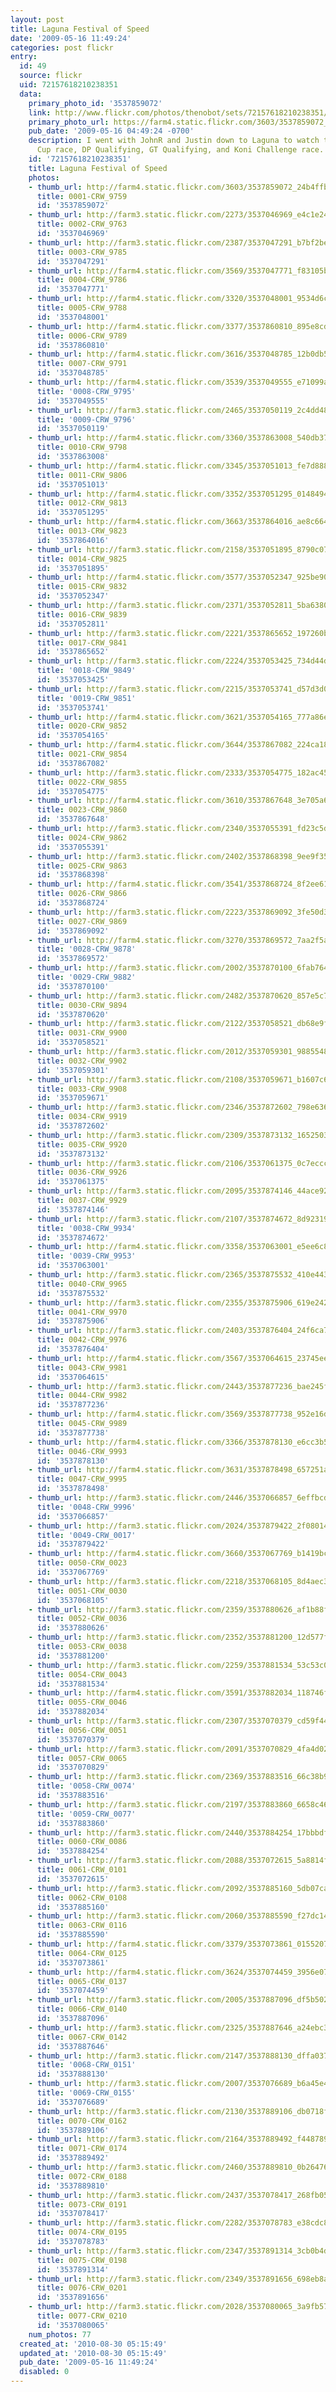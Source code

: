 ```yaml
---
layout: post
title: Laguna Festival of Speed
date: '2009-05-16 11:49:24'
categories: post flickr
entry:
  id: 49
  source: flickr
  uid: 72157618210238351
  data:
    primary_photo_id: '3537859072'
    link: http://www.flickr.com/photos/thenobot/sets/72157618210238351/
    primary_photo_url: https://farm4.static.flickr.com/3603/3537859072_24b4ffbb0d_m.jpg
    pub_date: '2009-05-16 04:49:24 -0700'
    description: I went with JohnR and Justin down to Laguna to watch the cars race.  MX-5
      Cup race, DP Qualifying, GT Qualifying, and Koni Challenge race.
    id: '72157618210238351'
    title: Laguna Festival of Speed
    photos:
    - thumb_url: http://farm4.static.flickr.com/3603/3537859072_24b4ffbb0d_s.jpg
      title: 0001-CRW_9759
      id: '3537859072'
    - thumb_url: http://farm3.static.flickr.com/2273/3537046969_e4c1e24ccf_s.jpg
      title: 0002-CRW_9763
      id: '3537046969'
    - thumb_url: http://farm3.static.flickr.com/2387/3537047291_b7bf2be6c5_s.jpg
      title: 0003-CRW_9785
      id: '3537047291'
    - thumb_url: http://farm4.static.flickr.com/3569/3537047771_f83105bbef_s.jpg
      title: 0004-CRW_9786
      id: '3537047771'
    - thumb_url: http://farm4.static.flickr.com/3320/3537048001_9534d6cbd4_s.jpg
      title: 0005-CRW_9788
      id: '3537048001'
    - thumb_url: http://farm4.static.flickr.com/3377/3537860810_895e8cde7e_s.jpg
      title: 0006-CRW_9789
      id: '3537860810'
    - thumb_url: http://farm4.static.flickr.com/3616/3537048785_12b0db502f_s.jpg
      title: 0007-CRW_9791
      id: '3537048785'
    - thumb_url: http://farm4.static.flickr.com/3539/3537049555_e71099aac2_s.jpg
      title: '0008-CRW_9795'
      id: '3537049555'
    - thumb_url: http://farm3.static.flickr.com/2465/3537050119_2c4dd48645_s.jpg
      title: '0009-CRW_9796'
      id: '3537050119'
    - thumb_url: http://farm4.static.flickr.com/3360/3537863008_540db379f5_s.jpg
      title: 0010-CRW_9798
      id: '3537863008'
    - thumb_url: http://farm4.static.flickr.com/3345/3537051013_fe7d888c1a_s.jpg
      title: 0011-CRW_9806
      id: '3537051013'
    - thumb_url: http://farm4.static.flickr.com/3352/3537051295_0148494138_s.jpg
      title: 0012-CRW_9813
      id: '3537051295'
    - thumb_url: http://farm4.static.flickr.com/3663/3537864016_ae8c664bf0_s.jpg
      title: 0013-CRW_9823
      id: '3537864016'
    - thumb_url: http://farm3.static.flickr.com/2158/3537051895_8790c07de5_s.jpg
      title: 0014-CRW_9825
      id: '3537051895'
    - thumb_url: http://farm4.static.flickr.com/3577/3537052347_925be902ee_s.jpg
      title: 0015-CRW_9832
      id: '3537052347'
    - thumb_url: http://farm3.static.flickr.com/2371/3537052811_5ba638037d_s.jpg
      title: 0016-CRW_9839
      id: '3537052811'
    - thumb_url: http://farm3.static.flickr.com/2221/3537865652_197260b893_s.jpg
      title: 0017-CRW_9841
      id: '3537865652'
    - thumb_url: http://farm3.static.flickr.com/2224/3537053425_734d44d222_s.jpg
      title: '0018-CRW_9849'
      id: '3537053425'
    - thumb_url: http://farm3.static.flickr.com/2215/3537053741_d57d3d0a34_s.jpg
      title: '0019-CRW_9851'
      id: '3537053741'
    - thumb_url: http://farm4.static.flickr.com/3621/3537054165_777a86e53c_s.jpg
      title: 0020-CRW_9852
      id: '3537054165'
    - thumb_url: http://farm4.static.flickr.com/3644/3537867082_224ca18202_s.jpg
      title: 0021-CRW_9854
      id: '3537867082'
    - thumb_url: http://farm3.static.flickr.com/2333/3537054775_182ac450f3_s.jpg
      title: 0022-CRW_9855
      id: '3537054775'
    - thumb_url: http://farm4.static.flickr.com/3610/3537867648_3e705a610c_s.jpg
      title: 0023-CRW_9860
      id: '3537867648'
    - thumb_url: http://farm3.static.flickr.com/2340/3537055391_fd23c5d616_s.jpg
      title: 0024-CRW_9862
      id: '3537055391'
    - thumb_url: http://farm3.static.flickr.com/2402/3537868398_9ee9f35e7b_s.jpg
      title: 0025-CRW_9863
      id: '3537868398'
    - thumb_url: http://farm4.static.flickr.com/3541/3537868724_8f2ee61766_s.jpg
      title: 0026-CRW_9866
      id: '3537868724'
    - thumb_url: http://farm3.static.flickr.com/2223/3537869092_3fe50d3a09_s.jpg
      title: 0027-CRW_9869
      id: '3537869092'
    - thumb_url: http://farm4.static.flickr.com/3270/3537869572_7aa2f5ae69_s.jpg
      title: '0028-CRW_9878'
      id: '3537869572'
    - thumb_url: http://farm3.static.flickr.com/2002/3537870100_6fab764d0c_s.jpg
      title: '0029-CRW_9882'
      id: '3537870100'
    - thumb_url: http://farm3.static.flickr.com/2482/3537870620_857e5c71e0_s.jpg
      title: 0030-CRW_9894
      id: '3537870620'
    - thumb_url: http://farm3.static.flickr.com/2122/3537058521_db68e9fe94_s.jpg
      title: 0031-CRW_9900
      id: '3537058521'
    - thumb_url: http://farm3.static.flickr.com/2012/3537059301_98855482e8_s.jpg
      title: 0032-CRW_9902
      id: '3537059301'
    - thumb_url: http://farm3.static.flickr.com/2108/3537059671_b1607c64f5_s.jpg
      title: 0033-CRW_9908
      id: '3537059671'
    - thumb_url: http://farm3.static.flickr.com/2346/3537872602_798e636e36_s.jpg
      title: 0034-CRW_9919
      id: '3537872602'
    - thumb_url: http://farm3.static.flickr.com/2309/3537873132_1652503242_s.jpg
      title: 0035-CRW_9920
      id: '3537873132'
    - thumb_url: http://farm3.static.flickr.com/2106/3537061375_0c7ecccdae_s.jpg
      title: 0036-CRW_9926
      id: '3537061375'
    - thumb_url: http://farm3.static.flickr.com/2095/3537874146_44ace92555_s.jpg
      title: 0037-CRW_9929
      id: '3537874146'
    - thumb_url: http://farm3.static.flickr.com/2107/3537874672_8d9231994c_s.jpg
      title: '0038-CRW_9934'
      id: '3537874672'
    - thumb_url: http://farm4.static.flickr.com/3358/3537063001_e5ee6c8b79_s.jpg
      title: '0039-CRW_9953'
      id: '3537063001'
    - thumb_url: http://farm3.static.flickr.com/2365/3537875532_410e4436c1_s.jpg
      title: 0040-CRW_9965
      id: '3537875532'
    - thumb_url: http://farm3.static.flickr.com/2355/3537875906_619e242b8a_s.jpg
      title: 0041-CRW_9970
      id: '3537875906'
    - thumb_url: http://farm3.static.flickr.com/2403/3537876404_24f6ca7827_s.jpg
      title: 0042-CRW_9976
      id: '3537876404'
    - thumb_url: http://farm4.static.flickr.com/3567/3537064615_23745ee5c2_s.jpg
      title: 0043-CRW_9981
      id: '3537064615'
    - thumb_url: http://farm3.static.flickr.com/2443/3537877236_bae245fcef_s.jpg
      title: 0044-CRW_9982
      id: '3537877236'
    - thumb_url: http://farm4.static.flickr.com/3569/3537877738_952e16d62e_s.jpg
      title: 0045-CRW_9989
      id: '3537877738'
    - thumb_url: http://farm4.static.flickr.com/3366/3537878130_e6cc3b5823_s.jpg
      title: 0046-CRW_9993
      id: '3537878130'
    - thumb_url: http://farm4.static.flickr.com/3631/3537878498_657251a6ca_s.jpg
      title: 0047-CRW_9995
      id: '3537878498'
    - thumb_url: http://farm3.static.flickr.com/2446/3537066857_6effbcd187_s.jpg
      title: '0048-CRW_9996'
      id: '3537066857'
    - thumb_url: http://farm3.static.flickr.com/2024/3537879422_2f08014765_s.jpg
      title: '0049-CRW_0017'
      id: '3537879422'
    - thumb_url: http://farm4.static.flickr.com/3660/3537067769_b1419bc30f_s.jpg
      title: 0050-CRW_0023
      id: '3537067769'
    - thumb_url: http://farm3.static.flickr.com/2218/3537068105_8d4aec32a9_s.jpg
      title: 0051-CRW_0030
      id: '3537068105'
    - thumb_url: http://farm3.static.flickr.com/2359/3537880626_af1b88f47a_s.jpg
      title: 0052-CRW_0036
      id: '3537880626'
    - thumb_url: http://farm3.static.flickr.com/2352/3537881200_12d577f30b_s.jpg
      title: 0053-CRW_0038
      id: '3537881200'
    - thumb_url: http://farm3.static.flickr.com/2259/3537881534_53c53c0902_s.jpg
      title: 0054-CRW_0043
      id: '3537881534'
    - thumb_url: http://farm4.static.flickr.com/3591/3537882034_118746f5f9_s.jpg
      title: 0055-CRW_0046
      id: '3537882034'
    - thumb_url: http://farm3.static.flickr.com/2307/3537070379_cd59f4494d_s.jpg
      title: 0056-CRW_0051
      id: '3537070379'
    - thumb_url: http://farm3.static.flickr.com/2091/3537070829_4fa4d02f0b_s.jpg
      title: 0057-CRW_0065
      id: '3537070829'
    - thumb_url: http://farm3.static.flickr.com/2369/3537883516_66c38b9de9_s.jpg
      title: '0058-CRW_0074'
      id: '3537883516'
    - thumb_url: http://farm3.static.flickr.com/2197/3537883860_6658c466b1_s.jpg
      title: '0059-CRW_0077'
      id: '3537883860'
    - thumb_url: http://farm3.static.flickr.com/2440/3537884254_17bbbdf0d8_s.jpg
      title: 0060-CRW_0086
      id: '3537884254'
    - thumb_url: http://farm3.static.flickr.com/2088/3537072615_5a8814f06d_s.jpg
      title: 0061-CRW_0101
      id: '3537072615'
    - thumb_url: http://farm3.static.flickr.com/2092/3537885160_5db07caec0_s.jpg
      title: 0062-CRW_0108
      id: '3537885160'
    - thumb_url: http://farm3.static.flickr.com/2060/3537885590_f27dc14a68_s.jpg
      title: 0063-CRW_0116
      id: '3537885590'
    - thumb_url: http://farm4.static.flickr.com/3379/3537073861_01552071d7_s.jpg
      title: 0064-CRW_0125
      id: '3537073861'
    - thumb_url: http://farm4.static.flickr.com/3624/3537074459_3956e079a7_s.jpg
      title: 0065-CRW_0137
      id: '3537074459'
    - thumb_url: http://farm3.static.flickr.com/2005/3537887096_df5b5026bc_s.jpg
      title: 0066-CRW_0140
      id: '3537887096'
    - thumb_url: http://farm3.static.flickr.com/2325/3537887646_a24ebc3b44_s.jpg
      title: 0067-CRW_0142
      id: '3537887646'
    - thumb_url: http://farm3.static.flickr.com/2147/3537888130_dffa037d0c_s.jpg
      title: '0068-CRW_0151'
      id: '3537888130'
    - thumb_url: http://farm3.static.flickr.com/2007/3537076689_b6a45e45b1_s.jpg
      title: '0069-CRW_0155'
      id: '3537076689'
    - thumb_url: http://farm3.static.flickr.com/2130/3537889106_db0718f6b9_s.jpg
      title: 0070-CRW_0162
      id: '3537889106'
    - thumb_url: http://farm3.static.flickr.com/2164/3537889492_f448789721_s.jpg
      title: 0071-CRW_0174
      id: '3537889492'
    - thumb_url: http://farm3.static.flickr.com/2460/3537889810_0b26476473_s.jpg
      title: 0072-CRW_0188
      id: '3537889810'
    - thumb_url: http://farm3.static.flickr.com/2437/3537078417_268fb05519_s.jpg
      title: 0073-CRW_0191
      id: '3537078417'
    - thumb_url: http://farm3.static.flickr.com/2282/3537078783_e38cdc8a02_s.jpg
      title: 0074-CRW_0195
      id: '3537078783'
    - thumb_url: http://farm3.static.flickr.com/2347/3537891314_3cb0b4dc39_s.jpg
      title: 0075-CRW_0198
      id: '3537891314'
    - thumb_url: http://farm3.static.flickr.com/2349/3537891656_698eb8a0c4_s.jpg
      title: 0076-CRW_0201
      id: '3537891656'
    - thumb_url: http://farm3.static.flickr.com/2028/3537080065_3a9fb57100_s.jpg
      title: 0077-CRW_0210
      id: '3537080065'
    num_photos: 77
  created_at: '2010-08-30 05:15:49'
  updated_at: '2010-08-30 05:15:49'
  pub_date: '2009-05-16 11:49:24'
  disabled: 0
---
```

